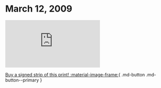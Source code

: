 # March 12, 2009

![](https://www.achewood.com/comic.php?date=03122009)

[Buy a signed strip of this print! :material-image-frame:](https://achewood-holiday-pop-up.myshopify.com/products/strip#03122009){ .md-button .md-button--primary }
